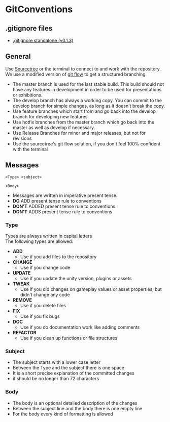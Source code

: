 # GitConventions

## .gitignore files
* [.gitignore standalone (v0.1.3)](gitignore/standalone/.gitignore)

## General
Use [Sourcetree](https://www.sourcetreeapp.com/) or the terminal to connect to and work with the repository.
We use a modified version of [git flow](http://nvie.com/posts/a-successful-git-branching-model/) to get a structured branching.
* The master branch is used for the last stable build. This build should not have any features in development in order to be used for presentations or exhibitions.
* The develop branch has always a working copy. You can commit to the develop branch for simple changes, as long as it doesn't break the copy.
* Use feature branches which start from and go back into the develop branch for developing new features.
* Use hotfix branches from the master branch which go back into the master as well as develop if necessary.
* Use Release Branches for minor and major releases, but not for revisions
* Use the sourcetree's git flow solution, if you don't feel 100% confident with the terminal

## Messages
```
<Type> <subject>

<Body>
```
* Messages are written in imperative present tense.
 * **DO**    ADD present tense rule to conventions
 * **DON'T** ADDED present tense rule to conventions
 * **DON'T** ADDS present tense rule to conventions

### Type
Types are always written in capital letters  
The following types are allowed:
 * **ADD**
   * Use if you add files to the repository
 * **CHANGE**
   * Use if you change code
 * **UPDATE**
   * Use if you update the unity version, plugins or assets
 * **TWEAK**
   * Use if you did changes on gameplay values or asset properties, but didn't change any code
 * **REMOVE**
   * Use if you delete files
 * **FIX**
   * Use if you fix bugs
 * **DOC**
   * Use if you do documentation work like adding comments
 * **REFACTOR**
   * Use if you clean up functions or file structures

### Subject
* The subject starts with a lower case letter
* Between the Type and the subject there is one space
* It is a short precise explanation of the committed changes
* it should be no longer than 72 characters

### Body
* The body is an optional detailed description of the changes
* Between the subject line and the body there is one empty line
* For the body every kind of formatting is allowed
